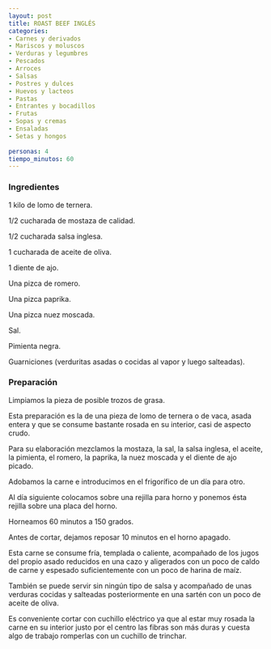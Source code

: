 ```yaml
---
layout: post
title: ROAST BEEF INGLÉS
categories:
- Carnes y derivados
- Mariscos y moluscos
- Verduras y legumbres
- Pescados
- Arroces
- Salsas
- Postres y dulces
- Huevos y lacteos
- Pastas
- Entrantes y bocadillos
- Frutas
- Sopas y cremas
- Ensaladas
- Setas y hongos
 
personas: 4 
tiempo_minutos: 60 
---
```

<h3>Ingredientes</h3>
1 kilo de lomo de ternera.

1/2 cucharada de mostaza de calidad.

1/2 cucharada salsa inglesa.

1 cucharada de aceite de oliva.

1 diente de ajo.

Una pizca de romero.

Una pizca paprika.

Una pizca nuez moscada.

Sal.

Pimienta negra.

Guarniciones (verduritas asadas o cocidas al vapor y luego salteadas).

<h3>Preparación</h3>
Limpiamos la pieza de posible trozos de grasa.

Esta preparación es la de una pieza de lomo de ternera o de vaca, asada entera y que se consume bastante rosada en su interior, casi de aspecto crudo.

Para su elaboración mezclamos la mostaza, la sal, la salsa inglesa, el aceite, la pimienta, el romero, la paprika, la nuez moscada y el diente de ajo picado.

Adobamos la carne e introducimos en el frigorífico de un día para otro.

Al día siguiente colocamos sobre una rejilla para horno y ponemos ésta rejilla sobre una placa del horno.

Horneamos 60 minutos a 150 grados.

Antes de cortar, dejamos reposar 10 minutos en el horno apagado.

Esta carne se consume fría, templada o caliente, acompañado de los jugos del propio asado reducidos en una cazo y aligerados con un poco de caldo de carne y espesado suficientemente con un poco de harina de maíz.

También se puede servir sin ningún tipo de salsa y acompañado de unas verduras cocidas y salteadas posteriormente en una sartén con un poco de aceite de oliva.

Es conveniente cortar con cuchillo eléctrico ya que al estar muy rosada la carne en su interior justo por el centro las fibras son más duras y cuesta algo de trabajo romperlas con un cuchillo de trinchar.

